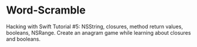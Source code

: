 # Word-Scramble
Hacking with Swift Tutorial #5: NSString, closures, method return values, booleans, NSRange.
Create an anagram game while learning about closures and booleans.
